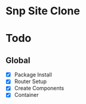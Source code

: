 # Snp Site Clone

# Todo

## Global

- [x] Package Install
- [x] Router Setup
- [x] Create Components
- [x] Container
